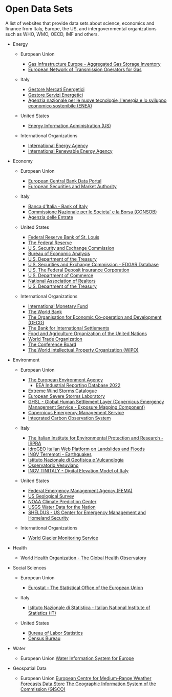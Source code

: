Open Data Sets
==============
A list of websites that provide data sets about science, economics and finance
from Italy, Europe, the US, and intergovernmental organizations such as WHO, WMO, OECD, IMF and others.

* Energy
    * European Union
        * [Gas Infrastructure Europe - Aggregated Gas Storage Inventory](https://agsi.gie.eu/)  
        * [European Network of Transmission Operators for Gas](https://www.entsog.eu/)  
    * Italy
        * [Gestore Mercati Energetici](https://www.mercatoelettrico.org/It/default.aspx)  
        * [Gestore Servizi Energetici](https://gse.it/)    
        * [Agenzia nazionale per le nuove tecnologie, l'energia e lo sviluppo economico sostenibile (ENEA)](https://www.enea.it/)  

    * United States
        * [Energy Information Administration (US)](https://www.eia.gov/)  

    * International Organizations
        * [International Energy Agency](https://www.iea.org/)  
        * [International Renewable Energy Agency](https://www.irena.org/)  

* Economy
    * European Union
        * [European Central Bank Data Portal](https://data.ecb.europa.eu)  
        * [European Securities and Market Authority](https://www.esma.europa.eu/)  

    * Italy
        * [Banca d'Italia - Bank of Italy](https://www.bancaditalia.it/)  
        * [Commissione Nazionale per le Societa' e la Borsa (CONSOB)](https://www.consob.it/)  
        * [Agenzia delle Entrate](https://www.agenziaentrate.gov.it/portale/)  

    * United States
        * [Federal Reserve Bank of St. Louis](https://fred.stlouisfed.org/)  
        * [The Federal Reserve](https://www.federalreserve.gov/)  
        * [U.S. Security and Exchange Commission](https://www.sec.gov/)  
        * [Bureau of Economic Analysis](https://www.bea.gov/)  
        * [U.S. Department of the Treasury](https://home.treasury.gov/)  
        * [U.S. Securities and Exchange Commission - EDGAR Database](https://www.sec.gov/os/accessing-edgar-data)  
        * [U.S. The Federal Deposit Insurance Corporation](https://www.fdic.gov/)  
        * [U.S. Department of Commerce](https://www.commerce.gov/)  
        * [National Association of Realtors](https://www.nar.realtor/)   
        * [U.S. Department of the Treasury](https://home.treasury.gov/)    

    * International Organizations
        * [International Monetary Fund](https://www.imf.org/en/Home)  
        * [The World Bank](https://www.worldbank.org/en/home)  
        * [The Organisation for Economic Co-operation and Development (OECD)](https://www.oecd.org/)  
        * [The Bank for International Settlements](https://www.bis.org/)  
        * [Food and Agriculture Organization of the United Nations](https://www.fao.org/)
        * [World Trade Organization](https://www.wto.org/)   
        * [The Conference Board](https://www.conference-board.org/eu/)  
        * [The World Intellectual Property Organization (WIPO)](https://www.wipo.int/portal/en/index.html)

* Environment
    * European Union
        * [The European Environment Agency](https://www.eea.europa.eu/)
            * [EEA Industrial Reporting Database 2022](https://www.eea.europa.eu/data-and-maps/data/industrial-reporting-under-the-industrial-6)  
        * [Extreme Wind Storms Catalogue](http://www.europeanwindstorms.org/)  
        * [European Severe Storms Laboratory](https://www.essl.org/)
        * [GHSL - Global Human Settlement Layer (Copernicus Emergency Management Service - Exposure Mapping Component)](https://human-settlement.emergency.copernicus.eu/index.php)  
        * [Copernicus Emergency Management Service](https://emergency.copernicus.eu/)  
        * [Integrated Carbon Observation System](https://www.icos-cp.eu/)  

    * Italy
        * [The Italian Institute for Environmental Protection and Research - ISPRA](https://www.isprambiente.gov.it/en)  
        * [IdroGEO Italian Web Platform on Landslides and Floods](https://idrogeo.isprambiente.it/app/)  
        * [INGV Terremoti - Earthquakes](https://ingvterremoti.com/)  
        * [Istituto Nazionale di Geofisica e Vulcanologia](https://www.ingv.it/en/)  
        * [Osservatorio Vesuviano](https://www.ov.ingv.it/index.php)  
        * [INGV TINITALY - Digital Elevation Model of Italy](https://data.ingv.it/dataset/185#additional-metadata)  
    * United States
        * [Federal Emergency Management Agency (FEMA)](https://www.fema.gov/)  
        * [US Geological Survey](https://www.usgs.gov/)  
        * [NOAA Climate Prediction Center](https://www.cpc.ncep.noaa.gov/)  
        * [USGS Water Data for the Nation](https://waterdata.usgs.gov/nwis)  
        * [SHELDUS - US Center for Emergency Management and Homeland Security](https://cemhs.asu.edu/sheldus)  
    * International Organizations
        * [World Glacier Monitoring Service](https://wgms.ch/)  

* Health
    * [World Health Organization - The Global Health Observatory](https://www.who.int/data/gho)  

* Social Sciences
    * European Union
        * [Eurostat - The Statistical Office of the European Union](https://ec.europa.eu/eurostat)  

    * Italy
        * [Istituto Nazionale di Statistica - Italian National Institute of Statistics (IT)](https://www.istat.it/en/)  

    * United States
        * [Bureau of Labor Statistics](https://www.bls.gov/)  
        * [Census Bureau](https://data.census.gov/cedsci/)  

* Water
    * European Union
        [Water Information System for Europe](https://water.europa.eu/)   

* Geospatial Data
    * European Union
        [European Centre for Medium-Range Weather Forecasts Data Store](https://data.ecmwf.int/)
        [The Geographic Information System of the Commission (GISCO)](https://ec.europa.eu/eurostat/web/gisco)
